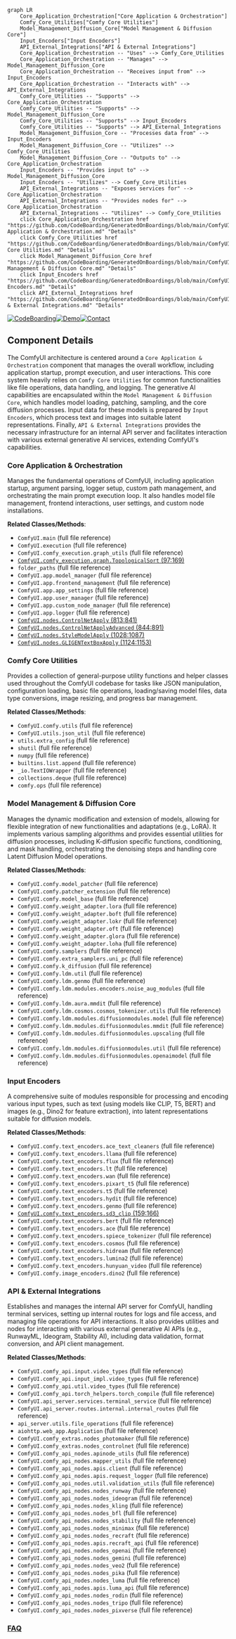 ```mermaid
graph LR
    Core_Application_Orchestration["Core Application & Orchestration"]
    Comfy_Core_Utilities["Comfy Core Utilities"]
    Model_Management_Diffusion_Core["Model Management & Diffusion Core"]
    Input_Encoders["Input Encoders"]
    API_External_Integrations["API & External Integrations"]
    Core_Application_Orchestration -- "Uses" --> Comfy_Core_Utilities
    Core_Application_Orchestration -- "Manages" --> Model_Management_Diffusion_Core
    Core_Application_Orchestration -- "Receives input from" --> Input_Encoders
    Core_Application_Orchestration -- "Interacts with" --> API_External_Integrations
    Comfy_Core_Utilities -- "Supports" --> Core_Application_Orchestration
    Comfy_Core_Utilities -- "Supports" --> Model_Management_Diffusion_Core
    Comfy_Core_Utilities -- "Supports" --> Input_Encoders
    Comfy_Core_Utilities -- "Supports" --> API_External_Integrations
    Model_Management_Diffusion_Core -- "Processes data from" --> Input_Encoders
    Model_Management_Diffusion_Core -- "Utilizes" --> Comfy_Core_Utilities
    Model_Management_Diffusion_Core -- "Outputs to" --> Core_Application_Orchestration
    Input_Encoders -- "Provides input to" --> Model_Management_Diffusion_Core
    Input_Encoders -- "Utilizes" --> Comfy_Core_Utilities
    API_External_Integrations -- "Exposes services for" --> Core_Application_Orchestration
    API_External_Integrations -- "Provides nodes for" --> Core_Application_Orchestration
    API_External_Integrations -- "Utilizes" --> Comfy_Core_Utilities
    click Core_Application_Orchestration href "https://github.com/CodeBoarding/GeneratedOnBoardings/blob/main/ComfyUI/Core Application & Orchestration.md" "Details"
    click Comfy_Core_Utilities href "https://github.com/CodeBoarding/GeneratedOnBoardings/blob/main/ComfyUI/Comfy Core Utilities.md" "Details"
    click Model_Management_Diffusion_Core href "https://github.com/CodeBoarding/GeneratedOnBoardings/blob/main/ComfyUI/Model Management & Diffusion Core.md" "Details"
    click Input_Encoders href "https://github.com/CodeBoarding/GeneratedOnBoardings/blob/main/ComfyUI/Input Encoders.md" "Details"
    click API_External_Integrations href "https://github.com/CodeBoarding/GeneratedOnBoardings/blob/main/ComfyUI/API & External Integrations.md" "Details"
```
[![CodeBoarding](https://img.shields.io/badge/Generated%20by-CodeBoarding-9cf?style=flat-square)](https://github.com/CodeBoarding/CodeBoarding)[![Demo](https://img.shields.io/badge/Try%20our-Demo-blue?style=flat-square)](https://www.codeboarding.org/demo)[![Contact](https://img.shields.io/badge/Contact%20us%20-%20contact@codeboarding.org-lightgrey?style=flat-square)](mailto:contact@codeboarding.org)

## Component Details

The ComfyUI architecture is centered around a `Core Application & Orchestration` component that manages the overall workflow, including application startup, prompt execution, and user interactions. This core system heavily relies on `Comfy Core Utilities` for common functionalities like file operations, data handling, and logging. The generative AI capabilities are encapsulated within the `Model Management & Diffusion Core`, which handles model loading, patching, sampling, and the core diffusion processes. Input data for these models is prepared by `Input Encoders`, which process text and images into suitable latent representations. Finally, `API & External Integrations` provides the necessary infrastructure for an internal API server and facilitates interaction with various external generative AI services, extending ComfyUI's capabilities.

### Core Application & Orchestration
Manages the fundamental operations of ComfyUI, including application startup, argument parsing, logger setup, custom path management, and orchestrating the main prompt execution loop. It also handles model file management, frontend interactions, user settings, and custom node installations.


**Related Classes/Methods**:

- `ComfyUI.main` (full file reference)
- `ComfyUI.execution` (full file reference)
- `ComfyUI.comfy_execution.graph_utils` (full file reference)
- <a href="https://github.com/comfyanonymous/ComfyUI/blob/master/comfy_execution/graph.py#L97-L169" target="_blank" rel="noopener noreferrer">`ComfyUI.comfy_execution.graph.TopologicalSort` (97:169)</a>
- `folder_paths` (full file reference)
- `ComfyUI.app.model_manager` (full file reference)
- `ComfyUI.app.frontend_management` (full file reference)
- `ComfyUI.app.app_settings` (full file reference)
- `ComfyUI.app.user_manager` (full file reference)
- `ComfyUI.app.custom_node_manager` (full file reference)
- `ComfyUI.app.logger` (full file reference)
- <a href="https://github.com/comfyanonymous/ComfyUI/blob/master/nodes.py#L813-L841" target="_blank" rel="noopener noreferrer">`ComfyUI.nodes.ControlNetApply` (813:841)</a>
- <a href="https://github.com/comfyanonymous/ComfyUI/blob/master/nodes.py#L844-L891" target="_blank" rel="noopener noreferrer">`ComfyUI.nodes.ControlNetApplyAdvanced` (844:891)</a>
- <a href="https://github.com/comfyanonymous/ComfyUI/blob/master/nodes.py#L1028-L1087" target="_blank" rel="noopener noreferrer">`ComfyUI.nodes.StyleModelApply` (1028:1087)</a>
- <a href="https://github.com/comfyanonymous/ComfyUI/blob/master/nodes.py#L1124-L1153" target="_blank" rel="noopener noreferrer">`ComfyUI.nodes.GLIGENTextBoxApply` (1124:1153)</a>


### Comfy Core Utilities
Provides a collection of general-purpose utility functions and helper classes used throughout the ComfyUI codebase for tasks like JSON manipulation, configuration loading, basic file operations, loading/saving model files, data type conversions, image resizing, and progress bar management.


**Related Classes/Methods**:

- `ComfyUI.comfy.utils` (full file reference)
- `ComfyUI.utils.json_util` (full file reference)
- `utils.extra_config` (full file reference)
- `shutil` (full file reference)
- `numpy` (full file reference)
- `builtins.list.append` (full file reference)
- `_io.TextIOWrapper` (full file reference)
- `collections.deque` (full file reference)
- `comfy.ops` (full file reference)


### Model Management & Diffusion Core
Manages the dynamic modification and extension of models, allowing for flexible integration of new functionalities and adaptations (e.g., LoRA). It implements various sampling algorithms and provides essential utilities for diffusion processes, including K-diffusion specific functions, conditioning, and mask handling, orchestrating the denoising steps and handling core Latent Diffusion Model operations.


**Related Classes/Methods**:

- `ComfyUI.comfy.model_patcher` (full file reference)
- `ComfyUI.comfy.patcher_extension` (full file reference)
- `ComfyUI.comfy.model_base` (full file reference)
- `ComfyUI.comfy.weight_adapter.lora` (full file reference)
- `ComfyUI.comfy.weight_adapter.boft` (full file reference)
- `ComfyUI.comfy.weight_adapter.lokr` (full file reference)
- `ComfyUI.comfy.weight_adapter.oft` (full file reference)
- `ComfyUI.comfy.weight_adapter.glora` (full file reference)
- `ComfyUI.comfy.weight_adapter.loha` (full file reference)
- `ComfyUI.comfy.samplers` (full file reference)
- `ComfyUI.comfy.extra_samplers.uni_pc` (full file reference)
- `ComfyUI.comfy.k_diffusion` (full file reference)
- `ComfyUI.comfy.ldm.util` (full file reference)
- `ComfyUI.comfy.ldm.genmo` (full file reference)
- `ComfyUI.comfy.ldm.modules.encoders.noise_aug_modules` (full file reference)
- `ComfyUI.comfy.ldm.aura.mmdit` (full file reference)
- `ComfyUI.comfy.ldm.cosmos.cosmos_tokenizer.utils` (full file reference)
- `ComfyUI.comfy.ldm.modules.diffusionmodules.model` (full file reference)
- `ComfyUI.comfy.ldm.modules.diffusionmodules.mmdit` (full file reference)
- `ComfyUI.comfy.ldm.modules.diffusionmodules.upscaling` (full file reference)
- `ComfyUI.comfy.ldm.modules.diffusionmodules.util` (full file reference)
- `ComfyUI.comfy.ldm.modules.diffusionmodules.openaimodel` (full file reference)


### Input Encoders
A comprehensive suite of modules responsible for processing and encoding various input types, such as text (using models like CLIP, T5, BERT) and images (e.g., Dino2 for feature extraction), into latent representations suitable for diffusion models.


**Related Classes/Methods**:

- `ComfyUI.comfy.text_encoders.ace_text_cleaners` (full file reference)
- `ComfyUI.comfy.text_encoders.llama` (full file reference)
- `ComfyUI.comfy.text_encoders.flux` (full file reference)
- `ComfyUI.comfy.text_encoders.lt` (full file reference)
- `ComfyUI.comfy.text_encoders.wan` (full file reference)
- `ComfyUI.comfy.text_encoders.pixart_t5` (full file reference)
- `ComfyUI.comfy.text_encoders.t5` (full file reference)
- `ComfyUI.comfy.text_encoders.hydit` (full file reference)
- `ComfyUI.comfy.text_encoders.genmo` (full file reference)
- <a href="https://github.com/comfyanonymous/ComfyUI/blob/master/comfy/text_encoders/sd3_clip.py#L159-L166" target="_blank" rel="noopener noreferrer">`ComfyUI.comfy.text_encoders.sd3_clip` (159:166)</a>
- `ComfyUI.comfy.text_encoders.bert` (full file reference)
- `ComfyUI.comfy.text_encoders.ace` (full file reference)
- `ComfyUI.comfy.text_encoders.spiece_tokenizer` (full file reference)
- `ComfyUI.comfy.text_encoders.cosmos` (full file reference)
- `ComfyUI.comfy.text_encoders.hidream` (full file reference)
- `ComfyUI.comfy.text_encoders.lumina2` (full file reference)
- `ComfyUI.comfy.text_encoders.hunyuan_video` (full file reference)
- `ComfyUI.comfy.image_encoders.dino2` (full file reference)


### API & External Integrations
Establishes and manages the internal API server for ComfyUI, handling terminal services, setting up internal routes for logs and file access, and managing file operations for API interactions. It also provides utilities and nodes for interacting with various external generative AI APIs (e.g., RunwayML, Ideogram, Stability AI), including data validation, format conversion, and API client management.


**Related Classes/Methods**:

- `ComfyUI.comfy_api.input.video_types` (full file reference)
- `ComfyUI.comfy_api.input_impl.video_types` (full file reference)
- `ComfyUI.comfy_api.util.video_types` (full file reference)
- `ComfyUI.comfy_api.torch_helpers.torch_compile` (full file reference)
- `ComfyUI.api_server.services.terminal_service` (full file reference)
- `ComfyUI.api_server.routes.internal.internal_routes` (full file reference)
- `api_server.utils.file_operations` (full file reference)
- `aiohttp.web_app.Application` (full file reference)
- `ComfyUI.comfy_extras.nodes_photomaker` (full file reference)
- `ComfyUI.comfy_extras.nodes_controlnet` (full file reference)
- `ComfyUI.comfy_api_nodes.apinode_utils` (full file reference)
- `ComfyUI.comfy_api_nodes.mapper_utils` (full file reference)
- `ComfyUI.comfy_api_nodes.apis.client` (full file reference)
- `ComfyUI.comfy_api_nodes.apis.request_logger` (full file reference)
- `ComfyUI.comfy_api_nodes.util.validation_utils` (full file reference)
- `ComfyUI.comfy_api_nodes.nodes_runway` (full file reference)
- `ComfyUI.comfy_api_nodes.nodes_ideogram` (full file reference)
- `ComfyUI.comfy_api_nodes.nodes_kling` (full file reference)
- `ComfyUI.comfy_api_nodes.nodes_bfl` (full file reference)
- `ComfyUI.comfy_api_nodes.nodes_stability` (full file reference)
- `ComfyUI.comfy_api_nodes.nodes_minimax` (full file reference)
- `ComfyUI.comfy_api_nodes.nodes_recraft` (full file reference)
- `ComfyUI.comfy_api_nodes.apis.recraft_api` (full file reference)
- `ComfyUI.comfy_api_nodes.nodes_openai` (full file reference)
- `ComfyUI.comfy_api_nodes.nodes_gemini` (full file reference)
- `ComfyUI.comfy_api_nodes.nodes_veo2` (full file reference)
- `ComfyUI.comfy_api_nodes.nodes_pika` (full file reference)
- `ComfyUI.comfy_api_nodes.nodes_luma` (full file reference)
- `ComfyUI.comfy_api_nodes.apis.luma_api` (full file reference)
- `ComfyUI.comfy_api_nodes.nodes_rodin` (full file reference)
- `ComfyUI.comfy_api_nodes.nodes_tripo` (full file reference)
- `ComfyUI.comfy_api_nodes.nodes_pixverse` (full file reference)




### [FAQ](https://github.com/CodeBoarding/GeneratedOnBoardings/tree/main?tab=readme-ov-file#faq)